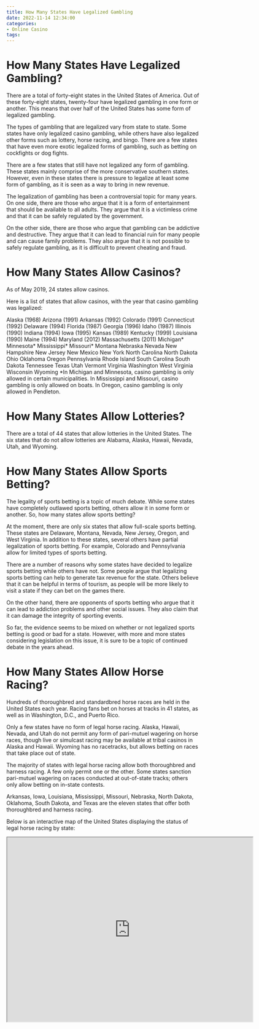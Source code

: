 ```yaml
---
title: How Many States Have Legalized Gambling
date: 2022-11-14 12:34:00
categories:
- Online Casino
tags:
---
```



#  How Many States Have Legalized Gambling?

There are a total of forty-eight states in the United States of America. Out of these forty-eight states, twenty-four have legalized gambling in one form or another. This means that over half of the United States has some form of legalized gambling.

The types of gambling that are legalized vary from state to state. Some states have only legalized casino gambling, while others have also legalized other forms such as lottery, horse racing, and bingo. There are a few states that have even more exotic legalized forms of gambling, such as betting on cockfights or dog fights.

There are a few states that still have not legalized any form of gambling. These states mainly comprise of the more conservative southern states. However, even in these states there is pressure to legalize at least some form of gambling, as it is seen as a way to bring in new revenue.

The legalization of gambling has been a controversial topic for many years. On one side, there are those who argue that it is a form of entertainment that should be available to all adults. They argue that it is a victimless crime and that it can be safely regulated by the government.

On the other side, there are those who argue that gambling can be addictive and destructive. They argue that it can lead to financial ruin for many people and can cause family problems. They also argue that it is not possible to safely regulate gambling, as it is difficult to prevent cheating and fraud.

#  How Many States Allow Casinos?

As of May 2019, 24 states allow casinos.

Here is a list of states that allow casinos, with the year that casino gambling was legalized:

Alaska (1968)
Arizona (1991)
Arkansas (1992)
Colorado (1991)
Connecticut (1992)
Delaware (1994)
Florida (1987)
Georgia (1996)
Idaho (1987)
Illinois (1990)
Indiana (1994)
Iowa (1995)
Kansas (1989)
Kentucky (1999)
Louisiana (1990)
Maine (1994) Maryland (2012) Massachusetts (2011) Michigan* Minnesota* Mississippi* Missouri* Montana Nebraska Nevada New Hampshire New Jersey New Mexico New York North Carolina North Dakota Ohio Oklahoma Oregon Pennsylvania Rhode Island South Carolina South Dakota Tennessee Texas Utah Vermont Virginia Washington West Virginia Wisconsin Wyoming   *In Michigan and Minnesota, casino gambling is only allowed in certain municipalities. In Mississippi and Missouri, casino gambling is only allowed on boats. In Oregon, casino gambling is only allowed in Pendleton.

#  How Many States Allow Lotteries?

There are a total of 44 states that allow lotteries in the United States. The six states that do not allow lotteries are Alabama, Alaska, Hawaii, Nevada, Utah, and Wyoming.

#  How Many States Allow Sports Betting?

The legality of sports betting is a topic of much debate. While some states have completely outlawed sports betting, others allow it in some form or another. So, how many states allow sports betting?

At the moment, there are only six states that allow full-scale sports betting. These states are Delaware, Montana, Nevada, New Jersey, Oregon, and West Virginia. In addition to these states, several others have partial legalization of sports betting. For example, Colorado and Pennsylvania allow for limited types of sports betting.

There are a number of reasons why some states have decided to legalize sports betting while others have not. Some people argue that legalizing sports betting can help to generate tax revenue for the state. Others believe that it can be helpful in terms of tourism, as people will be more likely to visit a state if they can bet on the games there.

On the other hand, there are opponents of sports betting who argue that it can lead to addiction problems and other social issues. They also claim that it can damage the integrity of sporting events.

So far, the evidence seems to be mixed on whether or not legalized sports betting is good or bad for a state. However, with more and more states considering legislation on this issue, it is sure to be a topic of continued debate in the years ahead.

#  How Many States Allow Horse Racing?

Hundreds of thoroughbred and standardbred horse races are held in the United States each year. Racing fans bet on horses at tracks in 41 states, as well as in Washington, D.C., and Puerto Rico.

Only a few states have no form of legal horse racing. Alaska, Hawaii, Nevada, and Utah do not permit any form of pari-mutuel wagering on horse races, though live or simulcast racing may be available at tribal casinos in Alaska and Hawaii. Wyoming has no racetracks, but allows betting on races that take place out of state. 

The majority of states with legal horse racing allow both thoroughbred and harness racing. A few only permit one or the other. Some states sanction pari-mutuel wagering on races conducted at out-of-state tracks; others only allow betting on in-state contests. 

Arkansas, Iowa, Louisiana, Mississippi, Missouri, Nebraska, North Dakota, Oklahoma, South Dakota, and Texas are the eleven states that offer both thoroughbred and harness racing.

Below is an interactive map of the United States displaying the status of legal horse racing by state:

<iframe src="https://www.google.com/maps/d/embed?mid=1fZGp_N3a0YE.kRu8mvxPh2D4" width="640" height="480"></iframe>